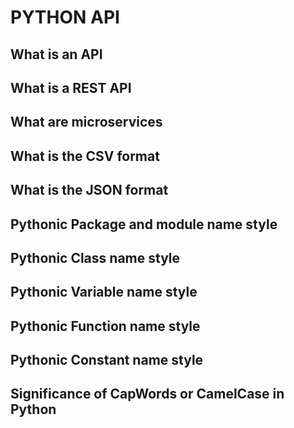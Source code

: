 # PYTHON API

## What is an API
## What is a REST API
## What are microservices
## What is the CSV format
## What is the JSON format
## Pythonic Package and module name style
## Pythonic Class name style
## Pythonic Variable name style
## Pythonic Function name style
## Pythonic Constant name style
## Significance of CapWords or CamelCase in Python
